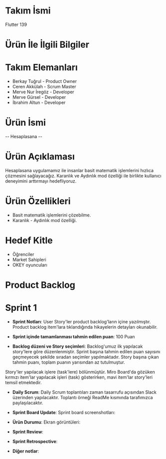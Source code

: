 # Takım İsmi
Flutter 139
# Ürün İle İlgili Bilgiler
# Takım Elemanları
* Berkay Tuğrul - Product Owner
* Ceren Akkülah - Scrum Master
* Merve Nur İregöz - Developer
* Merve Gürsel - Developer
* İbrahim Altun - Developer
# Ürün İsmi
-- Hesaplasana --
# Ürün Açıklaması
Hesaplasana uygulamamız ile insanlar basit matematik işlemlerini hızlıca çözmesini sağlayacağız. Karanlık ve Aydınlık mod özelliği ile birlikte kullanıcı deneyimini arttırmayı hedefliyoruz.
# Ürün Özellikleri
* Basit matematik işlemlerini çözebilme.
* Karanlık - Aydınlık mod özelliği.
# Hedef Kitle
* Öğrenciler
* Market Sahipleri
* OKEY oyuncuları
# Product Backlog
# Sprint 1
* **Sprint Notları**: User Story'ler product backlog'ların içine yazılmıştır. Product backlog item'lara tıklandığında hikayelerin detayları okunabilir.

* **Sprint içinde tamamlanması tahmin edilen puan**: 100 Puan

* **Backlog düzeni ve Story seçimleri**: Backlog'umuz ilk yapılacak story'lere göre düzenlenmiştir. Sprint başına tahmin edilen puan sayısını geçmeyecek şekilde sıradan seçimler yapılmaktadır. Story başına çıkan tahmin puanı, toplam puanın yarısından az tutulmuştur.

Story'ler yapılacak işlere (task'lere) bölünmüştür. Miro Board'da gözüken kırmızı item'lar yapılacak işleri (task) gösterirken, mavi item'lar story'leri temsil etmektedir.
* **Daily Scrum**: Daily Scrum toplantıları zaman tasarrufu açısından Slack üzerinden yapılacaktır. Toplantı örneği ReadMe kısmında tarafımızca paylaşılacaktır. 
* **Sprint Board Update**: Sprint board screenshotları:

* **Ürün Durumu**: Ekran görüntüleri:
* **Sprint Review**: 
* **Sprint Retrospective**:
* **Diğer notlar**:
